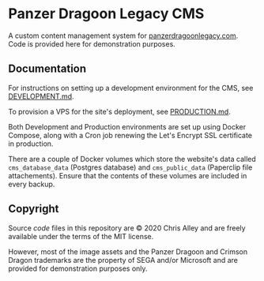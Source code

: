 Panzer Dragoon Legacy CMS
=========================

A custom content management system for
[panzerdragoonlegacy.com](http://www.panzerdragoonlegacy.com). Code is provided
here for demonstration purposes.

Documentation
-------------

For instructions on setting up a development environment for the CMS, see
[DEVELOPMENT.md](DEVELOPMENT.md).

To provision a VPS for the site's deployment,
see [PRODUCTION.md](PRODUCTION.md).

Both Development and Production environments are set up using Docker Compose,
along with a Cron job renewing the Let's Encrypt SSL certificate in production.

There are a couple of Docker volumes which store the website's data called
`cms_database_data` (Postgres database) and `cms_public_data` (Paperclip file
attachements). Ensure that the contents of these volumes are included in every
backup.

Copyright
---------

Source *code* files in this repository are © 2020 Chris Alley and are freely
available under the terms of the MIT license.

However, most of the image assets and the Panzer Dragoon and Crimson Dragon
trademarks are the property of SEGA and/or Microsoft and are provided for
demonstration purposes only.
